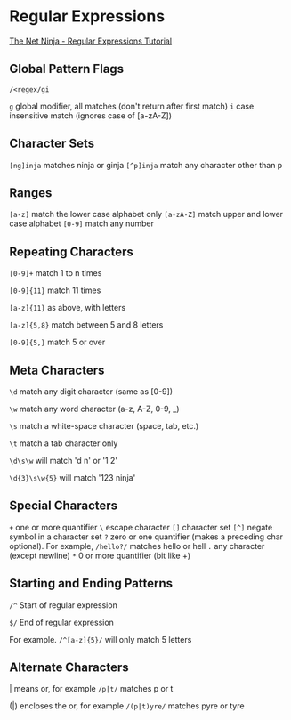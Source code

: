 # Regular Expressions

[The Net Ninja - Regular Expressions Tutorial](https://www.youtube.com/playlist?list=PL4cUxeGkcC9g6m_6Sld9Q4jzqdqHd2HiD)

## Global Pattern Flags

```regex
/<regex/gi
```

`g` global modifier, all matches (don't return after first match)
`i` case insensitive match (ignores case of [a-zA-Z])

## Character Sets

`[ng]inja` matches ninja or ginja
`[^p]inja` match any character other than p

## Ranges

`[a-z]` match the lower case alphabet only
`[a-zA-Z]` match upper and lower case alphabet
`[0-9]` match any number

## Repeating Characters

`[0-9]+` match 1 to n times

`[0-9]{11}` match 11 times

`[a-z]{11}` as above, with letters

`[a-z]{5,8}` match between 5 and 8 letters

`[0-9]{5,}` match 5 or over

## Meta Characters

`\d` match any digit character (same as [0-9])

`\w` match any word character (a-z, A-Z, 0-9, _)

`\s` match a white-space character (space, tab, etc.)

`\t` match a tab character only

`\d\s\w` will match 'd n' or '1 2'

`\d{3}\s\w{5}` will match '123 ninja'

## Special Characters

`+` one or more quantifier
`\` escape character
`[]` character set
`[^]` negate symbol in a character set
`?` zero or one quantifier (makes a preceding char optional).  For example, `/hello?/` matches hello or hell
`.` any character (except newline)
`*` 0 or more quantifier (bit like +)

## Starting and Ending Patterns

`/^` Start of regular expression

`$/` End of regular expression

For example. `/^[a-z]{5}/` will only match 5 letters

## Alternate Characters

| means or,  for example `/p|t/` matches p or t

(|) encloses the or, for example `/(p|t)yre/` matches pyre or tyre